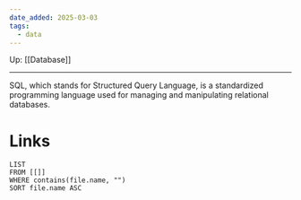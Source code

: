 ```yaml
---
date_added: 2025-03-03
tags:
  - data
---
```

Up: [[Database]]
___
 SQL, which stands for Structured Query Language, is a standardized programming language used for managing and manipulating relational databases.
# Links
```dataview
LIST
FROM [[]]
WHERE contains(file.name, "")
SORT file.name ASC
```
